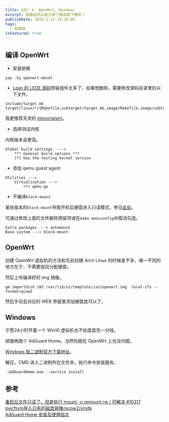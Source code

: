 ```yaml
---
title: AIO：4. OpenWrt, Windows
excerpt: 软路由怎么能少得了路由和下载机？
publishDate: 2024-2-12 19:30:00
tags:
  - 软路由
isFeatured: true
---
```


## 编译 OpenWrt
* 安装依赖

```
yay -Sy openwrt-devel
```

* [Lean 的 LEDE 源码](https://github.com/coolsnowwolf/lede)预装组件太多了，如果想删除，需要修改源码目录里的以下文件。

```
include/target.mk
target/linux/*/{Makefile,subtarget/target.mk,image/Makefile,image/subtarget.mk}
```

我更推荐天灵的 [immortalwrt](https://github.com/immortalwrt/immortalwrt)。

* 选择测试内核

内核版本会更高。

```
Global build settings  --->
    *** General build options ***
    [*] Use the testing kernel version
```

* 添加 qemu guest agent

```
Utilities --->
    Virtualization --->
        <*> qemu-ga
```

* 不编译```block-mount```

某些版本的```block-mount```导致开机后硬盘进入只读模式，参见[此处](https://github.com/coolsnowwolf/lede/issues/10317)。

可通过修改上面的文件删除预装项或在```make menuconfig```中取消勾选。

```
Extra packages ---> automount
Base system ---> block-mount
```


## OpenWrt
创建 OpenWrt 虚拟机的方法和先前创建 Arch Linux 的时候差不多，唯一不同的地方在于，不需要提前分配硬盘。

然后上传编译好的 img 镜像。

```
qm importdisk 103 /var/lib/vz/template/iso/openwrt.img  local-zfs --format=qcow2
```

然后手动去对应的 WEB 界面里添加硬盘就可以了。


## Windows
宁愿24小时开着一个 Win10 虚拟机也不给度盘充一分钱。

顺便再跑个 AdGuard Home。当然你跑在 OpenWrt 上也没问题。

[Windows 版二进制官方下载地址](https://adguard.com/zh_cn/adguard-windows/overview.html)。

解压，CMD 进入二进制所在文件夹，执行命令安装服务。

```
.\AdGuardHome.exe --service install
```


## 参考
[重启后文件只读了，但是执行 mount -o remount rw / 可解决 #10317](https://github.com/coolsnowwolf/lede/issues/10317)  
[pve为vm导入已有的磁盘镜像/qcow2/vmdk](https://foxi.buduanwang.vip/virtualization/372.html/)  
[AdGuard Home 安装及使用指北](https://sspai.com/post/63088)  